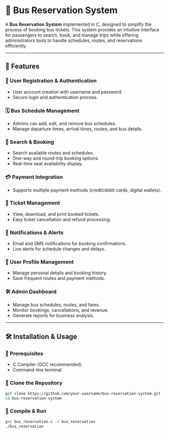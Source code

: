 # 🚌 Bus Reservation System  

A **Bus Reservation System** implemented in C, designed to simplify the process of booking bus tickets. This system provides an intuitive interface for passengers to search, book, and manage trips while offering administrators tools to handle schedules, routes, and reservations efficiently.  

---

## 📌 Features  

### 🔑 User Registration & Authentication  
- User account creation with username and password.  
- Secure login and authentication process.  

### 🗓️ Bus Schedule Management  
- Admins can add, edit, and remove bus schedules.  
- Manage departure times, arrival times, routes, and bus details.  

### 🔎 Search & Booking  
- Search available routes and schedules.  
- One-way and round-trip booking options.  
- Real-time seat availability display.  

### 💳 Payment Integration  
- Supports multiple payment methods (credit/debit cards, digital wallets).  

### 🎫 Ticket Management  
- View, download, and print booked tickets.  
- Easy ticket cancellation and refund processing.  

### 📢 Notifications & Alerts  
- Email and SMS notifications for booking confirmations.  
- Live alerts for schedule changes and delays.  

### 👤 User Profile Management  
- Manage personal details and booking history.  
- Save frequent routes and payment methods.  

### 🛠️ Admin Dashboard  
- Manage bus schedules, routes, and fares.  
- Monitor bookings, cancellations, and revenue.  
- Generate reports for business analysis.  

---

## 🛠️ Installation & Usage  

### 🔹 Prerequisites  
- C Compiler (GCC recommended).  
- Command-line terminal.  

### 🔹 Clone the Repository  
```bash
git clone https://github.com/your-username/bus-reservation-system.git
cd bus-reservation-system
```

### 🔹 Compile & Run
```bash
gcc bus_reservation.c -o bus_reservation
./bus_reservation
```

